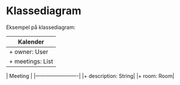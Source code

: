 # Klassediagram

Eksempel på klassediagram:

| Kalender |
|----------|
|+ owner: User|
|+ meetings: List<Meeting>|

| Meeting |
|————————-|
|+ description: String|
|+ room: Room|





